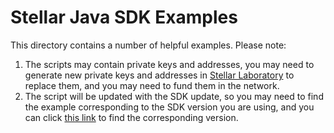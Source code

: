 # Stellar Java SDK Examples

This directory contains a number of helpful examples. Please note:

1. The scripts may contain private keys and addresses, you may need to generate new private keys and addresses
   in [Stellar Laboratory](https://laboratory.stellar.org/#account-creator?network=test) to replace them, and you may
   need to fund them in the network.
2. The script will be updated with the SDK update, so you may need to find the example corresponding to the SDK version
   you are using, and you can
   click [this link](https://github.com/lightsail-network/java-stellar-sdk/releases) to find the corresponding version.